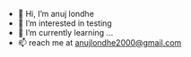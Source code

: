 - 👋 Hi, I’m anuj londhe
- 👀 I’m interested in testing
- 🌱 I’m currently learning ...
- 📫 reach me at anujlondhe2000@gmail.com

<!---
anujlondhe2000/anujlondhe2000 is a ✨ special ✨ repository because its `README.md` (this file) appears on your GitHub profile.
You can click the Preview link to take a look at your changes.
--->

